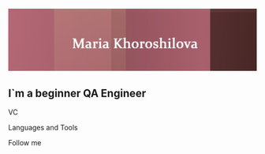 ![Header](https://github.com/utro19/utro19/blob/main/assets/header.jpg)

## I`m a beginner QA Engineer

VC

Languages and Tools

Follow me